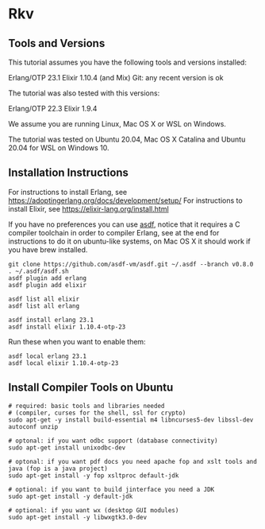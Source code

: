 # Rkv

## Tools and Versions

This tutorial assumes you have the following tools and versions installed:

Erlang/OTP 23.1
Elixir 1.10.4 (and Mix)
Git: any recent version is ok

The tutorial was also tested with this versions:

Erlang/OTP 22.3
Elixir 1.9.4

We assume you are running Linux, Mac OS X or WSL on Windows.

The tutorial was tested on Ubuntu 20.04, Mac OS X Catalina and Ubuntu 20.04 for
WSL on Windows 10.

## Installation Instructions

For instructions to install Erlang, see https://adoptingerlang.org/docs/development/setup/
For instructions to install Elixir, see https://elixir-lang.org/install.html

If you have no preferences you can use [asdf](https://asdf-vm.com), notice that
it requires a C compiler toolchain in order to compiler Erlang, see at the end
for instructions to do it on ubuntu-like systems, on Mac OS X it should work if
you have brew installed.

```
git clone https://github.com/asdf-vm/asdf.git ~/.asdf --branch v0.8.0
. ~/.asdf/asdf.sh
asdf plugin add erlang
asdf plugin add elixir

asdf list all elixir
asdf list all erlang

asdf install erlang 23.1
asdf install elixir 1.10.4-otp-23
```

Run these when you want to enable them:

```
asdf local erlang 23.1
asdf local elixir 1.10.4-otp-23
```

## Install Compiler Tools on Ubuntu

```
# required: basic tools and libraries needed
# (compiler, curses for the shell, ssl for crypto)
sudo apt-get -y install build-essential m4 libncurses5-dev libssl-dev autoconf unzip

# optonal: if you want odbc support (database connectivity)
sudo apt-get install unixodbc-dev

# optonal: if you want pdf docs you need apache fop and xslt tools and java (fop is a java project)
sudo apt-get install -y fop xsltproc default-jdk

# optional: if you want to build jinterface you need a JDK
sudo apt-get install -y default-jdk

# optional: if you want wx (desktop GUI modules)
sudo apt-get install -y libwxgtk3.0-dev
```

